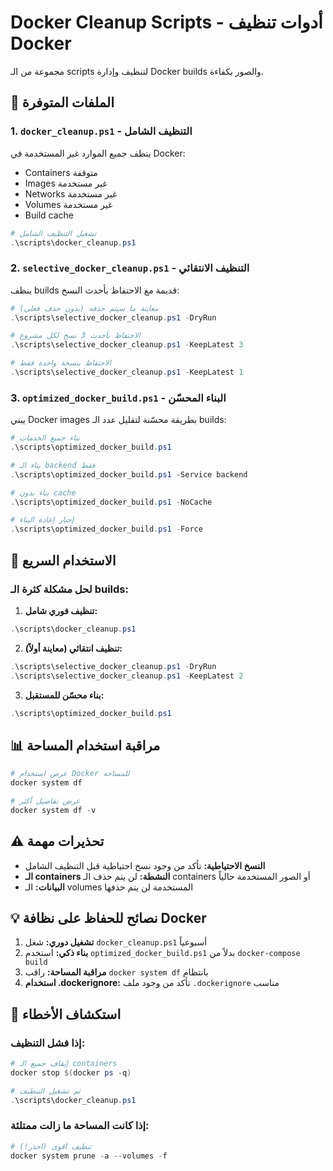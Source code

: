 # Docker Cleanup Scripts - أدوات تنظيف Docker

مجموعة من الـ scripts لتنظيف وإدارة Docker builds والصور بكفاءة.

## 📁 الملفات المتوفرة

### 1. `docker_cleanup.ps1` - التنظيف الشامل
ينظف جميع الموارد غير المستخدمة في Docker:
- Containers متوقفة
- Images غير مستخدمة
- Networks غير مستخدمة  
- Volumes غير مستخدمة
- Build cache

```powershell
# تشغيل التنظيف الشامل
.\scripts\docker_cleanup.ps1
```

### 2. `selective_docker_cleanup.ps1` - التنظيف الانتقائي
ينظف builds قديمة مع الاحتفاظ بأحدث النسخ:

```powershell
# معاينة ما سيتم حذفه (بدون حذف فعلي)
.\scripts\selective_docker_cleanup.ps1 -DryRun

# الاحتفاظ بأحدث 3 نسخ لكل مشروع
.\scripts\selective_docker_cleanup.ps1 -KeepLatest 3

# الاحتفاظ بنسخة واحدة فقط
.\scripts\selective_docker_cleanup.ps1 -KeepLatest 1
```

### 3. `optimized_docker_build.ps1` - البناء المحسّن
يبني Docker images بطريقة محسّنة لتقليل عدد الـ builds:

```powershell
# بناء جميع الخدمات
.\scripts\optimized_docker_build.ps1

# بناء الـ backend فقط
.\scripts\optimized_docker_build.ps1 -Service backend

# بناء بدون cache
.\scripts\optimized_docker_build.ps1 -NoCache

# إجبار إعادة البناء
.\scripts\optimized_docker_build.ps1 -Force
```

## 🚀 الاستخدام السريع

### لحل مشكلة كثرة الـ builds:

1. **تنظيف فوري شامل:**
```powershell
.\scripts\docker_cleanup.ps1
```

2. **تنظيف انتقائي (معاينة أولاً):**
```powershell
.\scripts\selective_docker_cleanup.ps1 -DryRun
.\scripts\selective_docker_cleanup.ps1 -KeepLatest 2
```

3. **بناء محسّن للمستقبل:**
```powershell
.\scripts\optimized_docker_build.ps1
```

## 📊 مراقبة استخدام المساحة

```powershell
# عرض استخدام Docker للمساحة
docker system df

# عرض تفاصيل أكثر
docker system df -v
```

## ⚠️ تحذيرات مهمة

- **النسخ الاحتياطية:** تأكد من وجود نسخ احتياطية قبل التنظيف الشامل
- **الـ containers النشطة:** لن يتم حذف الـ containers أو الصور المستخدمة حالياً
- **البيانات:** الـ volumes المستخدمة لن يتم حذفها

## 💡 نصائح للحفاظ على نظافة Docker

1. **تشغيل دوري:** شغل `docker_cleanup.ps1` أسبوعياً
2. **بناء ذكي:** استخدم `optimized_docker_build.ps1` بدلاً من `docker-compose build`
3. **مراقبة المساحة:** راقب `docker system df` بانتظام
4. **استخدام .dockerignore:** تأكد من وجود ملف `.dockerignore` مناسب

## 🔧 استكشاف الأخطاء

### إذا فشل التنظيف:
```powershell
# إيقاف جميع الـ containers
docker stop $(docker ps -q)

# ثم تشغيل التنظيف
.\scripts\docker_cleanup.ps1
```

### إذا كانت المساحة ما زالت ممتلئة:
```powershell
# تنظيف أقوى (احذر!)
docker system prune -a --volumes -f
```

